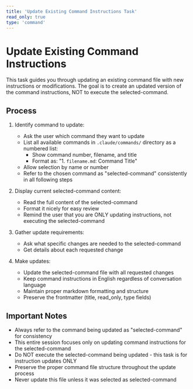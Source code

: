 ```yaml
---
title: 'Update Existing Command Instructions Task'
read_only: true
type: 'command'
---
```


# Update Existing Command Instructions

This task guides you through updating an existing command file with new instructions or modifications. The goal is to create an updated version of the command instructions, NOT to execute the selected-command.

## Process

1. Identify command to update:
   - Ask the user which command they want to update
   - List all available commands in `.claude/commands/` directory as a numbered list:
     - Show command number, filename, and title
     - Format as: "1. `filename.md`: Command Title"
   - Allow selection by name or number
   - Refer to the chosen command as "selected-command" consistently in all following steps

2. Display current selected-command content:
   - Read the full content of the selected-command
   - Format it nicely for easy review
   - Remind the user that you are ONLY updating instructions, not executing the selected-command

3. Gather update requirements:
   - Ask what specific changes are needed to the selected-command
   - Get details about each requested change

4. Make updates:
   - Update the selected-command file with all requested changes
   - Keep command instructions in English regardless of conversation language
   - Maintain proper markdown formatting and structure
   - Preserve the frontmatter (title, read_only, type fields)

## Important Notes

- Always refer to the command being updated as "selected-command" for consistency
- This entire session focuses only on updating command instructions for the selected-command
- Do NOT execute the selected-command being updated - this task is for instruction updates ONLY
- Preserve the proper command file structure throughout the update process
- Never update this file unless it was selected as selected-command
